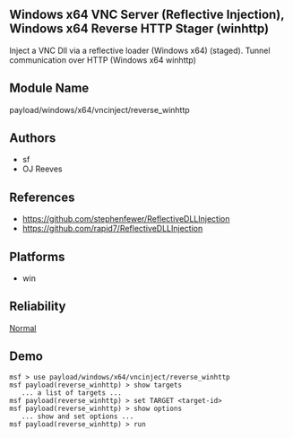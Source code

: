 ## Windows x64 VNC Server (Reflective Injection), Windows x64 Reverse HTTP Stager (winhttp)

Inject a VNC Dll via a reflective loader (Windows x64) 
(staged). Tunnel communication over HTTP (Windows x64 
winhttp)


## Module Name
payload/windows/x64/vncinject/reverse_winhttp

## Authors
* sf
* OJ Reeves


## References
* https://github.com/stephenfewer/ReflectiveDLLInjection
* https://github.com/rapid7/ReflectiveDLLInjection




## Platforms
* win

## Reliability
[Normal](https://github.com/rapid7/metasploit-framework/wiki/Exploit-Ranking)

## Demo

```
msf > use payload/windows/x64/vncinject/reverse_winhttp
msf payload(reverse_winhttp) > show targets
   ... a list of targets ...
msf payload(reverse_winhttp) > set TARGET <target-id>
msf payload(reverse_winhttp) > show options
   ... show and set options ...
msf payload(reverse_winhttp) > run
```
    
    